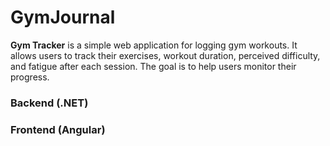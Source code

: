 # GymJournal

**Gym Tracker** is a simple web application for logging gym workouts. It allows users to track their exercises, workout duration, perceived difficulty, and fatigue after each session. 
The goal is to help users monitor their progress.

### Backend (.NET)
### Frontend (Angular)
